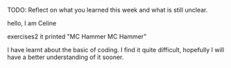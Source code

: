 TODO: Reflect on what you learned this week and what is still unclear.

hello, I am Celine

exercises2 it printed "MC Hammer MC Hammer"

I have learnt about the basic of coding. I find it quite difficult, hopefully I will have a better understanding of it sooner.
